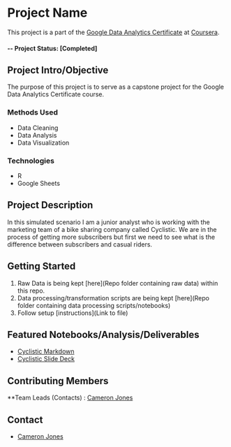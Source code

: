 # Project Name
This project is a part of the [Google Data Analytics Certificate](https://grow.google/certificates/data-analytics/#?modal_active=none) at [Coursera](http://www.coursera.org).

#### -- Project Status: [Completed]

## Project Intro/Objective
The purpose of this project is to serve as a capstone project for the Google Data Analytics Certificate course. 

### Methods Used
* Data Cleaning
* Data Analysis
* Data Visualization

### Technologies
* R 
* Google Sheets

## Project Description
In this simulated scenario I am a junior analyst who is working with the marketing team of a bike sharing company called Cyclistic. We are in the process of getting more subscribers but first we need to see what is the difference between subscribers and casual riders.


## Getting Started

1. Raw Data is being kept [here](Repo folder containing raw data) within this repo.    
2. Data processing/transformation scripts are being kept [here](Repo folder containing data processing scripts/notebooks)
3. Follow setup [instructions](Link to file)

## Featured Notebooks/Analysis/Deliverables
* [Cyclistic Markdown](link)
* [Cyclistic Slide Deck](https://docs.google.com/presentation/d/1zroxVuxQpASXDeU32ZB6yL7w3FgSuwzUTALP_4CoLl0/edit?usp=sharing)


## Contributing Members

**Team Leads (Contacts) : [Cameron Jones](https://github.com/[thecameronjones])



## Contact
* [Cameron Jones](cameron.michael.jones@gmail.com)
